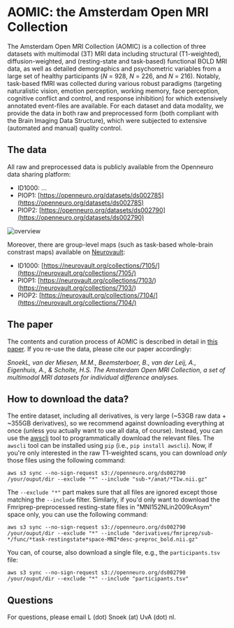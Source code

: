 # AOMIC: the Amsterdam Open MRI Collection
The Amsterdam Open MRI Collection (AOMIC) is a collection of three datasets with multimodal (3T) MRI data including structural (T1-weighted), diffusion-weighted, and (resting-state and task-based) functional BOLD MRI data, as well as detailed demographics and psychometric variables from a large set of healthy participants (*N* = 928, *N* = 226, and *N* = 216). Notably, task-based fMRI was collected during various robust paradigms (targeting naturalistic vision, emotion perception, working memory, face perception, cognitive conflict and control, and response inhibition) for which extensively annotated event-files are available. For each dataset and data modality, we provide the data in both raw and preprocessed form (both compliant with the Brain Imaging Data Structure), which were subjected to extensive (automated and manual) quality control. 

## The data
All raw and preprocessed data is publicly available from the Openneuro data sharing platform:

* ID1000: ...
* PIOP1: [https://openneuro.org/datasets/ds002785](https://openneuro.org/datasets/ds002785)
* PIOP2: [https://openneuro.org/datasets/ds002790](https://openneuro.org/datasets/ds002790)

![overview](https://docs.google.com/drawings/d/e/2PACX-1vTqWmkIqfLq6-K6Ue106kvWhySohACMQ1l8qHZOTWWQaHm30TfILyzD5PzpgzOG5LKkZ-qhf1JX1GOJ/pub?w=5460&h=3401)

Moreover, there are group-level maps (such as task-based whole-brain constrast maps) available on [Neurovault](https://neurovault.org/):
* ID1000: [https://neurovault.org/collections/7105/](https://neurovault.org/collections/7105/)
* PIOP1: [https://neurovault.org/collections/7103/)(https://neurovault.org/collections/7103/)
* PIOP2: [https://neurovault.org/collections/7104/](https://neurovault.org/collections/7104/)

## The paper
The contents and curation process of AOMIC is described in detail in [this paper](). If you re-use the data, please cite our paper accordingly:

*SnoekL, van der Miesen, M.M., Beemsterboer, B., van der Leij, A., Eigenhuis, A., & Scholte, H.S. The Amsterdam Open MRI Collection, a set of multimodal MRI datasets for individual difference analyses.*

## How to download the data?
The entire dataset, including all derivatives, is very large (~53GB raw data + ~355GB derivatives), so we recommend against downloading everything at once (unless you actually want to use all data, of course).
Instead, you can use the [awscli](https://aws.amazon.com/cli/) tool to programmatically download the relevant files. 
The `awscli` tool can be installed using `pip` (i.e., `pip install awscli`). Now, if you're only interested in the raw T1-weighted scans, you can download *only* those files using the following command:

```
aws s3 sync --no-sign-request s3://openneuro.org/ds002790 /your/ouput/dir --exclude "*" --include "sub-*/anat/*T1w.nii.gz"
```

The `--exclude "*"` part makes sure that all files are ignored except those matching the `--include` filter. 
Similarly, if you'd only want to download the Fmriprep-preprocessed resting-state files in "MNI152NLin2009cAsym" space only, you can use the following command:

```
aws s3 sync --no-sign-request s3://openneuro.org/ds002790 /your/ouput/dir --exclude "*" --include "derivatives/fmriprep/sub-*/func/*task-restingstate*space-MNI*desc-preproc_bold.nii.gz"
```

You can, of course, also download a single file, e.g., the `participants.tsv` file:

```
aws s3 sync --no-sign-request s3://openneuro.org/ds002790 /your/ouput/dir --exclude "*" --include "participants.tsv"
```

## Questions
For questions, please email L (dot) Snoek (at) UvA (dot) nl.
